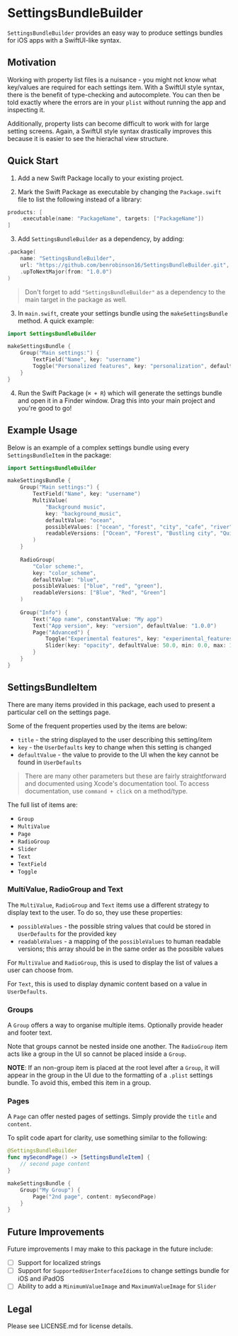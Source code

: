 # SettingsBundleBuilder

`SettingsBundleBuilder` provides an easy way to produce settings bundles for iOS apps with a SwiftUI-like syntax.

## Motivation

Working with property list files is a nuisance - you might not know what key/values are required for each settings item. With a SwiftUI style syntax, there is the benefit of type-checking and autocomplete. You can then be told exactly where the errors are in your `plist` without running the app and inspecting it.

Additionally, property lists can become difficult to work with for large setting screens. Again, a SwiftUI style syntax drastically improves this because it is easier to see the hierachal view structure.

## Quick Start

1. Add a new Swift Package locally to your existing project.

2. Mark the Swift Package as executable by changing the `Package.swift` file to list the following instead of a library:

```swift
products: [
    .executable(name: "PackageName", targets: ["PackageName"])
]
```

3. Add `SettingsBundleBuilder` as a dependency, by adding:

```swift
.package(
    name: "SettingsBundleBuilder", 
    url: "https://github.com/benrobinson16/SettingsBundleBuilder.git", 
    .upToNextMajor(from: "1.0.0")
)
```

> Don't forget to add `"SettingsBundleBuilder"` as a dependency to the main target in the package as well.

3. In `main.swift`, create your settings bundle using the `makeSettingsBundle` method. A quick example:

```swift
import SettingsBundleBuilder

makeSettingsBundle {
    Group("Main settings:") {
        TextField("Name", key: "username")
        Toggle("Personalized features", key: "personalization", defaultValue: false)
    }
}
```

4. Run the Swift Package (`⌘ + R`) which will generate the settings bundle and open it in a Finder window. Drag this into your main project and you're good to go!

## Example Usage

Below is an example of a complex settings bundle using every `SettingsBundleItem` in the package:

```swift
import SettingsBundleBuilder

makeSettingsBundle {
    Group("Main settings:") {
        TextField("Name", key: "username")
        MultiValue(
            "Background music",
            key: "background_music",
            defaultValue: "ocean",
            possibleValues: ["ocean", "forest", "city", "cafe", "river"],
            readableVersions: ["Ocean", "Forest", "Bustling city", "Quiet cafe", "Gentle stream"]
        )
    }
    
    RadioGroup(
        "Color scheme:",
        key: "color_scheme",
        defaultValue: "blue",
        possibleValues: ["blue", "red", "green"],
        readableVersions: ["Blue", "Red", "Green"]
    )
    
    Group("Info") {
        Text("App name", constantValue: "My app")
        Text("App version", key: "version", defaultValue: "1.0.0")
        Page("Advanced") {
            Toggle("Experimental features", key: "experimental_features", defaultValue: false)
            Slider(key: "opacity", defaultValue: 50.0, min: 0.0, max: 100.0)
        }
    }
}
```

## SettingsBundleItem

There are many items provided in this package, each used to present a particular cell on the settings page. 

Some of the frequent properties used by the items are below:

- `title` - the string displayed to the user describing this setting/item
- `key` - the `UserDefaults` key to change when this setting is changed
- `defaultValue` - the value to provide to the UI when the key cannot be found in `UserDefaults`

> There are many other parameters but these are fairly straightforward and documented using Xcode's documentation tool. To access documentation, use `command + click` on a method/type.

The full list of items are:

- `Group`
- `MultiValue`
- `Page`
- `RadioGroup`
- `Slider`
- `Text`
- `TextField`
- `Toggle`

### MultiValue, RadioGroup and Text

The `MultiValue`, `RadioGroup` and `Text` items use a different strategy to display text to the user. To do so, they use these properties:

- `possibleValues` - the possible string values that could be stored in `UserDefaults` for the provided key
- `readableValues` - a mapping of the `possibleValues` to human readable versions; this array should be in the same order as the possible values

For `MultiValue` and `RadioGroup`, this is used to display the list of values a user can choose from.

For `Text`, this is used to display dynamic content based on a value in `UserDefaults`.

### Groups

A `Group` offers a way to organise multiple items. Optionally provide header and footer text.

Note that groups cannot be nested inside one another. The `RadioGroup` item acts like a group in the UI so cannot be placed inside a `Group`.

**NOTE**: If an non-group item is placed at the root level after a `Group`, it will appear in the group in the UI due to the formatting of a `.plist` settings bundle. To avoid this, embed this item in a group.

### Pages

A `Page` can offer nested pages of settings. Simply provide the `title` and `content`.

To split code apart for clarity, use something similar to the following:

```swift
@SettingsBundleBuilder
func mySecondPage() -> [SettingsBundleItem] {
    // second page content
}

makeSettingsBundle {
    Group("My Group") {
        Page("2nd page", content: mySecondPage)
    }
}
```

## Future Improvements

Future improvements I may make to this package in the future include:

- [ ] Support for localized strings
- [ ] Support for `SupportedUserInterfaceIdioms` to change settings bundle for iOS and iPadOS
- [ ] Ability to add a `MinimumValueImage` and `MaximumValueImage` for `Slider`

## Legal

Please see LICENSE.md for license details.
